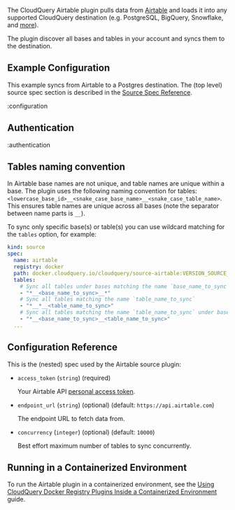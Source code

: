 The CloudQuery Airtable plugin pulls data from [Airtable](https://airtable.com/) and loads it into any supported CloudQuery destination (e.g. PostgreSQL, BigQuery, Snowflake, and [more](https://hub.cloudquery.io/plugins/destination)).

The plugin discover all bases and tables in your account and syncs them to the destination.

## Example Configuration

This example syncs from Airtable to a Postgres destination. The (top level) source spec section is described in the [Source Spec Reference](/docs/reference/source-spec).

:configuration

## Authentication

:authentication

## Tables naming convention

In Airtable base names are not unique, and table names are unique within a base.
The plugin uses the following naming convention for tables: `<lowercase_base_id>__<snake_case_base_name>__<snake_case_table_name>`.
This ensures table names are unique across all bases (note the separator between name parts is `__`).

To sync only specific base(s) or table(s) you can use wildcard matching for the `tables` option, for example:

```yaml
kind: source
spec:
  name: airtable
  registry: docker
  path: docker.cloudquery.io/cloudquery/source-airtable:VERSION_SOURCE_AIRTABLE
  tables:
    # Sync all tables under bases matching the name `base_name_to_sync`
    - "*__<base_name_to_sync>__*"
    # Sync all tables matching the name `table_name_to_sync`
    - "*__*__<table_name_to_sync>"
    # Sync all tables matching the name `table_name_to_sync` under bases matching the name `base_name_to_sync`
    - "*__<base_name_to_sync>__<table_name_to_sync>"
  ...
```

## Configuration Reference

This is the (nested) spec used by the Airtable source plugin:

- `access_token` (`string`) (required)

  Your Airtable API [personal access token](https://airtable.com/developers/web/guides/personal-access-tokens).

- `endpoint_url` (`string`) (optional) (default: `https://api.airtable.com`)

  The endpoint URL to fetch data from.

- `concurrency` (`integer`) (optional) (default: `10000`)

  Best effort maximum number of tables to sync concurrently.

## Running in a Containerized Environment

To run the Airtable plugin in a containerized environment, see the [Using CloudQuery Docker Registry Plugins Inside a Containerized Environment](https://cli-docs.cloudquery.io/docs/advanced-topics/using-cloud-query-docker-registry-plugins-inside-a-containerized-environment) guide.
